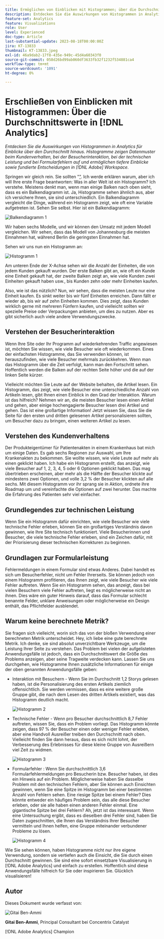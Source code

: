 ```yaml
---
title: Ermöglichen von Einblicken mit Histogrammen; über die Durchschnittswerte hinaus in [!DNL Analytics]
description: Entdecken Sie die Auswirkungen von Histogrammen in Analytics für Einblicke über den Durchschnitt hinaus.
feature-set: Analytics
feature: Visualizations
role: User
level: Experienced
doc-type: Article
last-substantial-update: 2023-08-18T00:00:00Z
jira: KT-13833
thumbnail: KT-13833.jpeg
exl-id: 46a9dab2-17f8-435e-949c-45d4a60343f0
source-git-commit: 058d26bd99ab060df3633fb32f1232f534881ca4
workflow-type: tm+mt
source-wordcount: '1091'
ht-degree: 0%

---
```


# Erschließen von Einblicken mit Histogrammen: Über die Durchschnittswerte in [!DNL Analytics]

_Entdecken Sie die Auswirkungen von Histogrammen in Analytics für Einblicke über den Durchschnitt hinaus. Histogramme zeigen Datenmuster beim Kundenverhalten, bei der Besucherinteraktion, bei der technischen Leistung und bei Formularfehlern auf und ermöglichen tiefere Einblicke sowie fundierte Entscheidungen in [!DNL Adobe] Workspace._

Springen wir gleich rein. Sie sollten &quot;[&quot; &#x200B;](https://experienceleague.adobe.com/docs/analytics/analyze/analysis-workspace/visualizations/histogram.html?lang=de). Ich werde erklären warum, aber ich will Ihre erste Frage beantworten: Was in aller Welt ist ein Histogramm? Ich verstehe. Meistens denkt man, wenn man einige Balken nach oben sieht, dass es ein Balkendiagramm ist. Ja, Histogramme sehen ähnlich aus, aber ich versichere Ihnen, sie sind unterschiedlich. Ein Balkendiagramm vergleicht die Dinge, während ein Histogramm zeigt, wie oft eine Variable aufgetreten ist. Sehen Sie selbst. Hier ist ein Balkendiagramm:

![Balkendiagramm 1](assets/bar-chart-1.png)

Wir haben sechs Modelle, und wir können den Umsatz mit jedem Modell vergleichen. Wir sehen, dass das Modell von Johannesburg die meisten Einnahmen hat, während Berlin die geringsten Einnahmen hat.

Sehen wir uns nun ein Histogramm an:

![Histogramm 1](assets/histogram-1.png)

Am unteren Ende der X-Achse sehen wir die Anzahl der Einheiten, die von jedem Kunden gekauft wurden. Der erste Balken gibt an, wie oft ein Kunde eine Einheit gekauft hat, der zweite Balken zeigt an, wie viele Kunden zwei Einheiten gekauft haben usw., bis Kunden zehn oder mehr Einheiten kaufen.

Also, wie ist das nützlich? Nun, wir sehen, dass die meisten Leute nur eine Einheit kaufen. Es sinkt weiter bis wir fünf Einheiten erreichen. Dann fällt er wieder ab, bis wir auf zehn Einheiten kommen. Dies zeigt, dass Kunden wirklich gerne mit mehreren Fünfern kaufen, und vielleicht sollten wir spezielle Preise oder Verpackungen anbieten, um dies zu nutzen. Aber es gibt sicherlich auch viele andere Verwendungszwecke.

## Verstehen der Besucherinteraktion

Wenn Ihre Site oder Ihr Programm auf wiederkehrenden Traffic angewiesen ist, möchten Sie wissen, wie viele Besucher wie oft wiederkommen. Eines der einfachsten Histogramme, das Sie verwenden können, ist herauszufinden, wie viele Besucher mehrmals zurückkehren. Wenn man das Histogramm über die Zeit verfolgt, kann man den Fortschritt sehen. Hoffentlich werden die Balken auf der rechten Seite höher und die auf der linken Seite kürzer.

Vielleicht möchten Sie Leute auf der Website behalten, die Artikel lesen. Ein Histogramm, das zeigt, wie viele Besucher eine unterschiedliche Anzahl von Artikeln lesen, gibt Ihnen einen Einblick in den Grad der Interaktion. Warum ist das hilfreich? Nehmen wir an, die meisten Besucher lesen einen Artikel und gehen, aber einige hochengagierte Besucher lesen drei Artikel und gehen. Das ist eine großartige Information! Jetzt wissen Sie, dass Sie die Seite für den ersten und dritten gelesenen Artikel personalisieren sollten, um Besucher dazu zu bringen, einen weiteren Artikel zu lesen.

## Verstehen des Kundenverhaltens

Der Produkteigentümer für Patientenakten in einem Krankenhaus bat mich um einige Daten. Es gab sechs Regionen zur Auswahl, um Ihre Krankenakten zu bekommen. Sie wollte wissen, wie viele Leute auf mehr als einen geklickt haben. Ich habe ein Histogramm erstellt, das anzeigt, wie viele Besucher auf 1, 2, 3, 4, 5 oder 6 Optionen geklickt haben. Das mag übertrieben erscheinen, aber mehr als die Hälfte der Besucher klickte auf mindestens zwei Optionen, und volle 3,2 % der Besucher klickten auf alle sechs. Mit diesem Histogramm vor ihr sprang sie in Aktion, ordnete ihre Roadmap um und vereinfachte die Optionen auf zwei herunter. Das machte die Erfahrung des Patienten sehr viel einfacher.

## Grundlegendes zur technischen Leistung

Wenn Sie ein Histogramm dafür einrichten, wie viele Besucher wie viele technische Fehler erleben, können Sie ein großartiges Verständnis davon gewinnen, wie Ihre Site technisch funktioniert. Viele Besucherinnen und Besucher, die viele technische Fehler erleben, sind ein Zeichen dafür, mit der Priorisierung dieser technischen Korrekturen zu beginnen.

## Grundlagen zur Formularleistung

Fehlermeldungen in einem Formular sind etwas Anderes. Dabei handelt es sich um Besucherfehler, nicht um Fehler Ihrerseits. Sie können jedoch von einem Histogramm profitieren, das Ihnen zeigt, wie viele Besucher wie viele Fehler auftreten. Wenn Sie ein Histogramm sehen, das anzeigt, dass bei vielen Besuchern viele Fehler auftreten, liegt es möglicherweise nicht an ihnen. Dies wäre ein guter Hinweis darauf, dass das Formular schlecht benannte Felder, unklare Anweisungen oder möglicherweise ein Design enthält, das Pflichtfelder ausblendet.

## Warum keine berechnete Metrik?

Sie fragen sich vielleicht, worin sich das von der bloßen Verwendung einer berechneten Metrik unterscheidet. Hey, ich liebe eine gute berechnete Metrik. Ich denke, sie sind absolut unverzichtbare Werkzeuge, um die Leistung Ihrer Seite zu verstehen. Das Problem bei vielen der aufgelisteten Anwendungsfälle ist jedoch, dass ein Durchschnittswert die Größe des Problems anzeigen, aber seine Tragweite verdecken kann. Lassen Sie uns durchgehen, wie Histogramme Ihnen zusätzliche Informationen für einige der oben genannten Anwendungsfälle geben:

- Interaktion mit Besuchern - Wenn Sie im Durchschnitt 1,2 Storys gelesen haben, ist die Personalisierung des ersten Artikels ziemlich offensichtlich. Sie werden vermissen, dass es eine weitere große Gruppe gibt, die nach dem Lesen des dritten Artikels existiert, was das Histogramm deutlich macht.

  ![Histogramm 2](assets/histogram-2.png)

- Technische Fehler - Wenn pro Besucher durchschnittlich 8,7 Fehler auftreten, wissen Sie, dass ein Problem vorliegt. Das Histogramm könnte zeigen, dass 97 % der Besucher einen oder weniger Fehler erleben, aber eine Handvoll Ausreißer treiben den Durchschnitt nach oben. Vielleicht finden Sie dann heraus, dass es sich nicht lohnt, der Verbesserung des Erlebnisses für diese kleine Gruppe von Ausreißern viel Zeit zu widmen.

  ![Histogramm 3](assets/histogram-3.png)

- Formularfehler : Wenn Sie durchschnittlich 3,6 Formularfehlermeldungen pro Besucherin bzw. Besucher haben, ist dies ein Hinweis auf ein Problem. Möglicherweise haben Sie dasselbe Problem mit den technischen Fehlern, aber Sie können auch Einsichten gewinnen, wenn Sie eine Spitze im Histogramm bei einer bestimmten Anzahl von Fehlern sehen. Eine riesige Spitze bei einem Fehler? Dies könnte entweder ein häufiges Problem sein, das alle diese Besucher erleben, oder sie alle haben einen anderen Fehler einmal. Eine gigantische Spitze bei drei Fehlern? Ah, jetzt ist das interessant. Wenn eine Untersuchung ergibt, dass es dieselben drei Fehler sind, haben Sie Daten zugeschnitten, die Ihnen das Verständnis Ihrer Besucher vermitteln und Ihnen helfen, eine Gruppe miteinander verbundener Probleme zu lösen.

  ![Histogramm 4](assets/histogram-4.png)

Wie Sie sehen können, haben Histogramme nicht nur ihre eigene Verwendung, sondern sie vertiefen auch die Einsicht, die Sie durch einen Durchschnitt gewinnen. Sie sind eine sofort einsetzbare Visualisierung in [!DNL Adobe Analytics] und einfach zu erstellen. Hoffentlich sind diese Anwendungsfälle hilfreich für Sie oder inspirieren Sie. Glücklich visualisieren!

## Autor

Dieses Dokument wurde verfasst von:

![Gitai Ben-Ammi](assets/gitai-headshot.png)

**Gitai Ben-Ammi**, Principal Consultant bei Concentrix Catalyst

[!DNL Adobe Analytics] Champion
